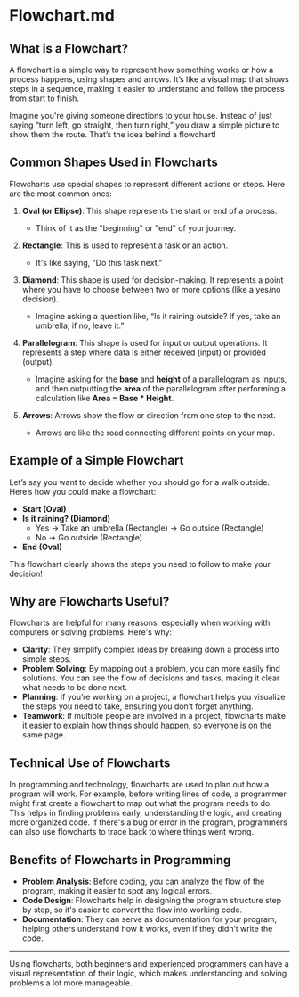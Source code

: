 # Flowchart.md

## What is a Flowchart?

A flowchart is a simple way to represent how something works or how a process happens, using shapes and arrows. It’s like a visual map that shows steps in a sequence, making it easier to understand and follow the process from start to finish.

Imagine you're giving someone directions to your house. Instead of just saying “turn left, go straight, then turn right,” you draw a simple picture to show them the route. That’s the idea behind a flowchart!

## Common Shapes Used in Flowcharts

Flowcharts use special shapes to represent different actions or steps. Here are the most common ones:

1. **Oval (or Ellipse)**: This shape represents the start or end of a process.
   - Think of it as the "beginning" or "end" of your journey.
  
2. **Rectangle**: This is used to represent a task or an action.
   - It's like saying, "Do this task next."
  
3. **Diamond**: This shape is used for decision-making. It represents a point where you have to choose between two or more options (like a yes/no decision).
   - Imagine asking a question like, “Is it raining outside? If yes, take an umbrella, if no, leave it.”

4. **Parallelogram**: This shape is used for input or output operations. It represents a step where data is either received (input) or provided (output).
    - Imagine asking for the **base** and **height** of a parallelogram as inputs, and then outputting the **area** of the parallelogram after performing a calculation like **Area = Base * Height**.
  
5. **Arrows**: Arrows show the flow or direction from one step to the next.
   - Arrows are like the road connecting different points on your map.

## Example of a Simple Flowchart

Let’s say you want to decide whether you should go for a walk outside. Here’s how you could make a flowchart:

- **Start (Oval)**
- **Is it raining? (Diamond)**
   - Yes → Take an umbrella (Rectangle) → Go outside (Rectangle)
   - No → Go outside (Rectangle)
- **End (Oval)**

This flowchart clearly shows the steps you need to follow to make your decision!

## Why are Flowcharts Useful?

Flowcharts are helpful for many reasons, especially when working with computers or solving problems. Here's why:

- **Clarity**: They simplify complex ideas by breaking down a process into simple steps. 
- **Problem Solving**: By mapping out a problem, you can more easily find solutions. You can see the flow of decisions and tasks, making it clear what needs to be done next.
- **Planning**: If you’re working on a project, a flowchart helps you visualize the steps you need to take, ensuring you don’t forget anything.
- **Teamwork**: If multiple people are involved in a project, flowcharts make it easier to explain how things should happen, so everyone is on the same page.

## Technical Use of Flowcharts

In programming and technology, flowcharts are used to plan out how a program will work. For example, before writing lines of code, a programmer might first create a flowchart to map out what the program needs to do. This helps in finding problems early, understanding the logic, and creating more organized code. If there's a bug or error in the program, programmers can also use flowcharts to trace back to where things went wrong.

## Benefits of Flowcharts in Programming

- **Problem Analysis**: Before coding, you can analyze the flow of the program, making it easier to spot any logical errors.
- **Code Design**: Flowcharts help in designing the program structure step by step, so it's easier to convert the flow into working code.
- **Documentation**: They can serve as documentation for your program, helping others understand how it works, even if they didn’t write the code.

---

Using flowcharts, both beginners and experienced programmers can have a visual representation of their logic, which makes understanding and solving problems a lot more manageable.
